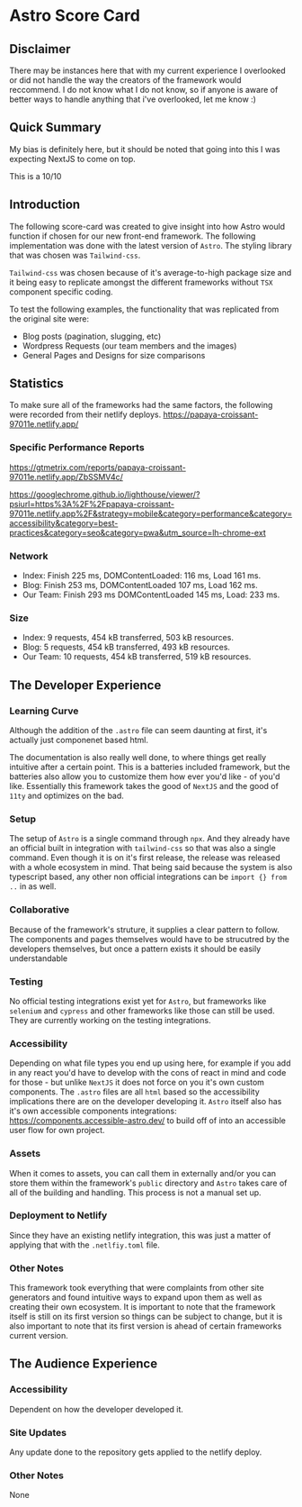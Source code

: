 # Astro Score Card

## Disclaimer
There may be instances here that with my current experience I overlooked or did not handle the way the creators of the framework would reccommend. I do not know what I do not know, so if anyone is aware of better ways to handle anything that i've overlooked, let me know :)

## Quick Summary
My bias is definitely here, but it should be noted that going into this I was expecting NextJS to come on top.

This is a 10/10

## Introduction
The following score-card was created to give insight into how Astro would function if chosen for our new front-end framework. The following implementation was done with the latest version of `Astro`. The styling library that was chosen was `Tailwind-css`.

`Tailwind-css` was chosen because of it's average-to-high package size and it being easy to replicate amongst the different frameworks without `TSX` component specific coding. 

To test the following examples, the functionality that was replicated from the original site were:
- Blog posts (pagination, slugging, etc)
- Wordpress Requests (our team members and the images)
- General Pages and Designs for size comparisons

## Statistics
To make sure all of the frameworks had the same factors, the following were recorded from their netlify deploys. https://papaya-croissant-97011e.netlify.app/

### Specific Performance Reports
https://gtmetrix.com/reports/papaya-croissant-97011e.netlify.app/ZbSSMV4c/

https://googlechrome.github.io/lighthouse/viewer/?psiurl=https%3A%2F%2Fpapaya-croissant-97011e.netlify.app%2F&strategy=mobile&category=performance&category=accessibility&category=best-practices&category=seo&category=pwa&utm_source=lh-chrome-ext

### Network 
- Index: Finish 225 ms, DOMContentLoaded: 116 ms, Load 161 ms.  
- Blog: Finish 253 ms, DOMContentLoaded 107 ms, Load 162 ms. 
- Our Team: Finish 293 ms DOMContentLoaded 145 ms, Load: 233 ms.

### Size 
- Index: 9 requests, 454 kB transferred, 503 kB resources.
- Blog: 5 requests, 454 kB transferred, 493 kB resources.
- Our Team: 10 requests, 454 kB transferred, 519 kB resources.

## The Developer Experience

### Learning Curve
Although the addition of the `.astro` file can seem daunting at first, it's actually just componenet based html. 

The documentation is also really well done, to where things get really intuitive after a certain point. This is a batteries included framework, but the batteries also allow you to customize them how ever you'd like - of you'd like. Essentially this framework takes the good of `NextJS` and the good of `11ty` and optimizes on the bad. 

### Setup
The setup of `Astro` is a single command through `npx`. And they already have an official built in integration with `tailwind-css` so that was also a single command. Even though it is on it's first release, the release was released with a whole ecosystem in mind. That being said because the system is also typescript based, any other non official integrations can be `import {} from ..` in as well. 

### Collaborative
Because of the framework's struture, it supplies a clear pattern to follow. The components and pages themselves would have to be strucutred by the developers themselves, but once a pattern exists it should be easily understandable

### Testing
No official testing integrations exist yet for `Astro`, but frameworks like `selenium` and `cypress` and other frameworks like those can still be used. They are currently working on the testing integrations.  

### Accessibility
Depending on what file types you end up using here, for example if you add in any react you'd have to develop with the cons of react in mind and code for those - but unlike `NextJS` it does not force on you it's own custom components. The `.astro` files are all `html` based so the accessibility implications there are on the developer developing it. `Astro` itself also has it's own accessible components integrations: https://components.accessible-astro.dev/ to build off of into an accessible user flow for own project.

### Assets
When it comes to assets, you can call them in externally and/or you can store them within the framework's `public` directory and `Astro` takes care of all of the building and handling. This process is not a manual set up. 

### Deployment to Netlify
Since they have an existing netlify integration, this was just a matter of applying that with the `.netlfiy.toml` file.

### Other Notes
This framework took everything that were complaints from other site generators and found intuitive ways to expand upon them as well as creating their own ecosystem. It is important to note that the framework itself is still on its first version so things can be subject to change, but it is also important to note that its first version is ahead of certain frameworks current version.

## The Audience Experience

### Accessibility
Dependent on how the developer developed it. 

### Site Updates
Any update done to the repository gets applied to the netlify deploy. 

### Other Notes
None